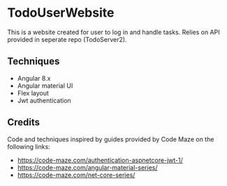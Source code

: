 # TodoUserWebsite
This is a website created for user to log in and handle tasks. Relies on API provided in seperate repo (TodoServer2).

## Techniques ##
* Angular 8.x
* Angular material UI
* Flex layout
* Jwt authentication

## Credits ##
Code and techniques inspired by guides provided by Code Maze on the following links:
* https://code-maze.com/authentication-aspnetcore-jwt-1/
* https://code-maze.com/angular-material-series/
* https://code-maze.com/net-core-series/
